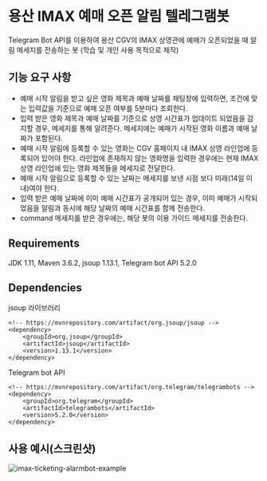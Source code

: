 # 용산 IMAX 예매 오픈 알림 텔레그램봇
Telegram Bot API를 이용하여 용산 CGV의 IMAX 상영관에 예매가 오픈되었을 때 알림 메세지를 전송하는 봇
(학습 및 개인 사용 목적으로 제작)

## 기능 요구 사항
- 예매 시작 알림을 받고 싶은 영화 제목과 예매 날짜를 채팅창에 입력하면, 조건에 맞는 입력값을 기준으로 예매 오픈 여부를 5분마다 조회한다.
- 입력 받은 영화 제목과 예매 날짜를 기준으로 상영 시간표가 업데이트 되었음을 감지할 경우, 메세지를 통해 알려준다. 메세지에는 예매가 시작된 영화 이름과 예매 날짜가 포함된다.
- 예매 시작 알림에 등록할 수 있는 영화는 CGV 홈페이지 내 IMAX 상영 라인업에 등록되어 있어야 한다. 라인업에 존재하지 않는 영화명을 입력한 경우에는 현재 IMAX 상영 라인업에 있는 영화 제목들을 메세지로 전달한다.
- 예매 시작 알림으로 등록할 수 있는 날짜는 메세지를 보낸 시점 보다 미래(14일 이내)여야 한다.
- 입력 받은 예매 날짜에 이미 예매 시간표가 공개되어 있는 경우, 이미 예매가 시작되었음을 알림과 동시에 해당 날짜의 예매 시간표를 함께 전송한다.
- command 메세지를 받은 경우에는, 해당 봇의 이용 가이드 메세지를 전송한다.

## Requirements
JDK 1.11, Maven 3.6.2, jsoup 1.13.1, Telegram bot API 5.2.0

## Dependencies
jsoup 라이브러리
```
<!-- https://mvnrepository.com/artifact/org.jsoup/jsoup -->
<dependency>
    <groupId>org.jsoup</groupId>
    <artifactId>jsoup</artifactId>
    <version>1.13.1</version>
</dependency>
```

Telegram bot API
```
<!-- https://mvnrepository.com/artifact/org.telegram/telegrambots -->
<dependency>
    <groupId>org.telegram</groupId>
    <artifactId>telegrambots</artifactId>
    <version>5.2.0</version>
</dependency>
```

## 사용 예시(스크린샷)
![imax-ticketing-alarmbot-example](https://user-images.githubusercontent.com/57691047/119026569-49fc0c80-b9e0-11eb-8707-4ddb6cb09c91.jpg)
